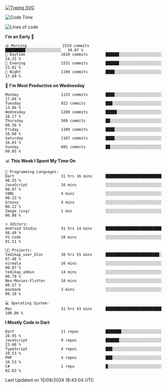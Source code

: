 
<a href="https://git.io/typing-svg"><img src="https://readme-typing-svg.demolab.com?font=Source+Code+Pro&pause=1000&random=false&width=435&lines=Hey+%F0%9F%A5%B6+iam+Yaskraz" alt="Typing SVG" /></a>
<!--START_SECTION:waka-->
![Code Time](http://img.shields.io/badge/Code%20Time-469%20hrs%2032%20mins-blue)

![Lines of code](https://img.shields.io/badge/From%20Hello%20World%20I%27ve%20Written-3.8%20million%20lines%20of%20code-blue)

**I'm an Early 🐤** 

```text
🌞 Morning                2319 commits        █████████░░░░░░░░░░░░░░░░   34.87 % 
🌆 Daytime                1610 commits        ██████░░░░░░░░░░░░░░░░░░░   24.21 % 
🌃 Evening                1531 commits        ██████░░░░░░░░░░░░░░░░░░░   23.02 % 
🌙 Night                  1190 commits        ████░░░░░░░░░░░░░░░░░░░░░   17.89 % 
```
📅 **I'm Most Productive on Wednesday** 

```text
Monday                   1133 commits        ████░░░░░░░░░░░░░░░░░░░░░   17.04 % 
Tuesday                  922 commits         ███░░░░░░░░░░░░░░░░░░░░░░   13.86 % 
Wednesday                1208 commits        █████░░░░░░░░░░░░░░░░░░░░   18.17 % 
Thursday                 569 commits         ██░░░░░░░░░░░░░░░░░░░░░░░   08.56 % 
Friday                   1109 commits        ████░░░░░░░░░░░░░░░░░░░░░   16.68 % 
Saturday                 1107 commits        ████░░░░░░░░░░░░░░░░░░░░░   16.65 % 
Sunday                   602 commits         ██░░░░░░░░░░░░░░░░░░░░░░░   09.05 % 
```


📊 **This Week I Spent My Time On** 

```text
💬 Programming Languages: 
Dart                     31 hrs 16 mins      █████████████████████████   98.55 % 
JavaScript               16 mins             ░░░░░░░░░░░░░░░░░░░░░░░░░   00.87 % 
YAML                     4 mins              ░░░░░░░░░░░░░░░░░░░░░░░░░   00.23 % 
Groovy                   4 mins              ░░░░░░░░░░░░░░░░░░░░░░░░░   00.22 % 
Image (svg)              1 min               ░░░░░░░░░░░░░░░░░░░░░░░░░   00.08 % 

🔥 Editors: 
Android Studio           31 hrs 14 mins      █████████████████████████   98.49 % 
VS Code                  28 mins             ░░░░░░░░░░░░░░░░░░░░░░░░░   01.51 % 

🐱‍💻 Projects: 
tedikap_user_bloc        30 hrs 55 mins      ████████████████████████░   97.48 % 
nirmala                  16 mins             ░░░░░░░░░░░░░░░░░░░░░░░░░   00.87 % 
tedikap_admin            14 mins             ░░░░░░░░░░░░░░░░░░░░░░░░░   00.79 % 
Nex-Movies-Flutter       10 mins             ░░░░░░░░░░░░░░░░░░░░░░░░░   00.57 % 
macbook                  3 mins              ░░░░░░░░░░░░░░░░░░░░░░░░░   00.18 % 

💻 Operating System: 
Mac                      31 hrs 43 mins      █████████████████████████   100.00 % 
```

**I Mostly Code in Dart** 

```text
Dart                     11 repos            ███████░░░░░░░░░░░░░░░░░░   28.95 % 
JavaScript               9 repos             ██████░░░░░░░░░░░░░░░░░░░   23.68 % 
TypeScript               4 repos             ███░░░░░░░░░░░░░░░░░░░░░░   10.53 % 
PHP                      4 repos             ███░░░░░░░░░░░░░░░░░░░░░░   10.53 % 
C#                       1 repo              █░░░░░░░░░░░░░░░░░░░░░░░░   02.63 % 
```




 Last Updated on 15/08/2024 18:43:04 UTC
<!--END_SECTION:waka-->
